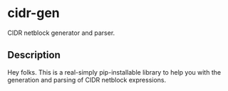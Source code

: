 # cidr-gen
CIDR netblock generator and parser.

## Description
Hey folks.  This is a real-simply pip-installable library to help you with the generation and parsing of CIDR netblock expressions.
